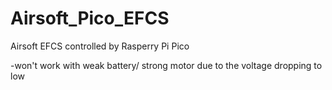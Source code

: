 # Airsoft_Pico_EFCS
Airsoft EFCS controlled by Rasperry Pi Pico

-won't work with weak battery/ strong motor due to the voltage dropping to low


